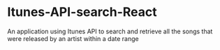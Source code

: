 # Itunes-API-search-React
An application using Itunes API to search and retrieve all the songs that were released by an artist within a date range
